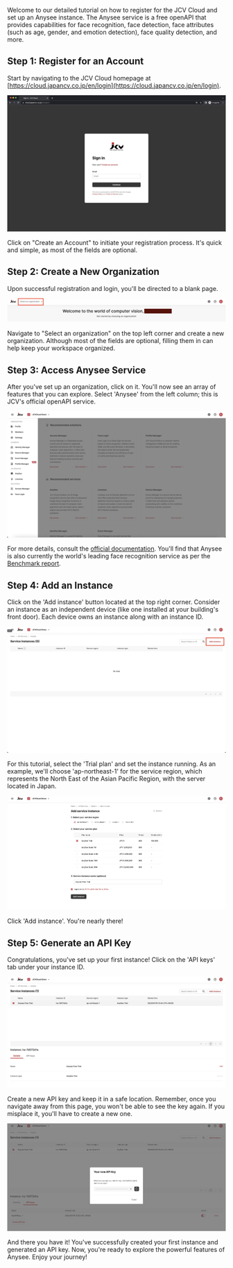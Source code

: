 Welcome to our detailed tutorial on how to register for the JCV Cloud and set up an Anysee instance. The Anysee service is a free openAPI that provides capabilities for face recognition, face detection, face attributes (such as age, gender, and emotion detection), face quality detection, and more. 

Step 1: Register for an Account
--------------------------------
Start by navigating to the JCV Cloud homepage at [https://cloud.japancv.co.jp/en/login](https://cloud.japancv.co.jp/en/login). 

![](sampleimgs/qs1.jpg)

Click on "Create an Account" to initiate your registration process. It's quick and simple, as most of the fields are optional. 


Step 2: Create a New Organization
---------------------------------
Upon successful registration and login, you'll be directed to a blank page. 

![](sampleimgs/qs2.jpg)

Navigate to "Select an organization" on the top left corner and create a new organization. Although most of the fields are optional, filling them in can help keep your workspace organized.

Step 3: Access Anysee Service
-----------------------------
After you've set up an organization, click on it. You'll now see an array of features that you can explore. Select 'Anysee' from the left column; this is JCV's official openAPI service. 

![](sampleimgs/qs3.jpg)

For more details, consult the [official documentation](https://docs.cloud.japancv.co.jp/docs/introduction). You'll find that Anysee is also currently the world's leading face recognition service as per the [Benchmark report](report).

Step 4: Add an Instance
------------------------
Click on the 'Add instance' button located at the top right corner. Consider an instance as an independent device (like one installed at your building's front door). Each device owns an instance along with an instance ID. 

![](sampleimgs/qs4.jpg)

For this tutorial, select the 'Trial plan' and set the instance running. As an example, we'll choose 'ap-northeast-1' for the service region, which represents the North East of the Asian Pacific Region, with the server located in Japan. 

![](sampleimgs/qs5.jpg)

Click 'Add instance'. You're nearly there!


Step 5: Generate an API Key
---------------------------
Congratulations, you've set up your first instance! Click on the 'API keys' tab under your instance ID.

![](sampleimgs/qs6.jpg)

Create a new API key and keep it in a safe location. Remember, once you navigate away from this page, you won't be able to see the key again. If you misplace it, you'll have to create a new one. 


![](sampleimgs/qs7.jpg)

And there you have it! You've successfully created your first instance and generated an API key. Now, you're ready to explore the powerful features of Anysee. Enjoy your journey!